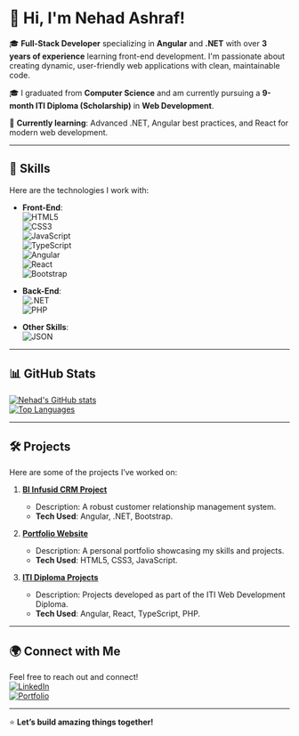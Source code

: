 # 👋 Hi, I'm Nehad Ashraf!

🎓 **Full-Stack Developer** specializing in **Angular** and **.NET** with over **3 years of experience** learning front-end development. I'm passionate about creating dynamic, user-friendly web applications with clean, maintainable code.  

🎓 I graduated from **Computer Science** and am currently pursuing a **9-month ITI Diploma (Scholarship)** in **Web Development**.  

🌱 **Currently learning**: Advanced .NET, Angular best practices, and React for modern web development.

---

## 🚀 **Skills**
Here are the technologies I work with:

- **Front-End**:  
  ![HTML5](https://img.shields.io/badge/-HTML5-E34F26?style=flat&logo=html5&logoColor=white)  
  ![CSS3](https://img.shields.io/badge/-CSS3-1572B6?style=flat&logo=css3&logoColor=white)  
  ![JavaScript](https://img.shields.io/badge/-JavaScript-F7DF1E?style=flat&logo=javascript&logoColor=black)  
  ![TypeScript](https://img.shields.io/badge/-TypeScript-007ACC?style=flat&logo=typescript&logoColor=white)  
  ![Angular](https://img.shields.io/badge/-Angular-DD0031?style=flat&logo=angular&logoColor=white)  
  ![React](https://img.shields.io/badge/-React-61DAFB?style=flat&logo=react&logoColor=black)  
  ![Bootstrap](https://img.shields.io/badge/-Bootstrap-7952B3?style=flat&logo=bootstrap&logoColor=white)

- **Back-End**:  
  ![.NET](https://img.shields.io/badge/-.NET-512BD4?style=flat&logo=dotnet&logoColor=white)  
  ![PHP](https://img.shields.io/badge/-PHP-777BB4?style=flat&logo=php&logoColor=white)

- **Other Skills**:  
  ![JSON](https://img.shields.io/badge/-JSON-000000?style=flat&logo=json&logoColor=white)

---

## 📊 **GitHub Stats**

[![Nehad's GitHub stats](https://github-readme-stats.vercel.app/api?username=your-github-username&show_icons=true&theme=radical)](https://github.com/your-github-username)  
[![Top Languages](https://github-readme-stats.vercel.app/api/top-langs/?username=your-github-username&layout=compact&theme=radical)](https://github.com/your-github-username)

---

## 🛠️ **Projects**
Here are some of the projects I’ve worked on:

1. **[BI Infusid CRM Project](https://github.com/your-crm-project-link)**  
   - Description: A robust customer relationship management system.  
   - **Tech Used**: Angular, .NET, Bootstrap.

2. **[Portfolio Website](https://your-portfolio-link)**  
   - Description: A personal portfolio showcasing my skills and projects.  
   - **Tech Used**: HTML5, CSS3, JavaScript.

3. **[ITI Diploma Projects](https://github.com/your-iti-projects-link)**  
   - Description: Projects developed as part of the ITI Web Development Diploma.  
   - **Tech Used**: Angular, React, TypeScript, PHP.

---

## 🌍 **Connect with Me**
Feel free to reach out and connect!  
[![LinkedIn](https://img.shields.io/badge/-LinkedIn-blue?style=flat&logo=linkedin&logoColor=white)](https://linkedin.com/in/your-linkedin-profile)  
[![Portfolio](https://img.shields.io/badge/-Portfolio-critical?style=flat&logo=react&logoColor=white)](https://your-portfolio-link)

---

⭐️ **Let’s build amazing things together!**
